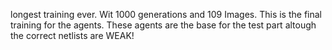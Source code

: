 longest training ever. Wit 1000 generations and 109 Images. This is the final training for the agents.
These agents are the base for the test part altough the correct netlists are WEAK!
